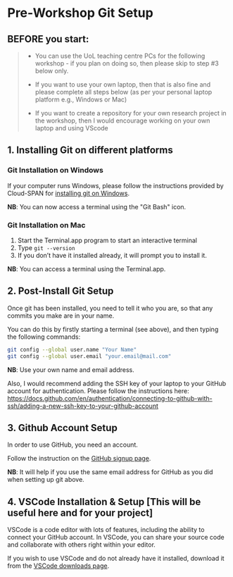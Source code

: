 # Pre-Workshop Git Setup

## BEFORE you start:
> - You can use the UoL teaching centre PCs for the following workshop - if you plan on doing so, then please skip to step #3 below only.
> 
> - If you want to use your own laptop, then that is also fine and please complete all steps below (as per your personal laptop platform e.g., Windows or Mac)
>
> - If you want to create a repository for your own research project in the workshop, then I would encourage working on your own laptop and using VScode

## 1. Installing Git on different platforms

### Git Installation on Windows

If your computer runs Windows, please follow the instructions provided by Cloud-SPAN for [installing git on Windows](https://cloud-span.github.io/00genomics/setup).

**NB**: You can now access a terminal using the "Git Bash" icon.

### Git Installation on Mac

1. Start the Terminal.app program to start an interactive terminal
2. Type `git --version`
3. If you don’t have it installed already, it will prompt you to install it.

**NB**: You can access a terminal using the Terminal.app.

## 2. Post-Install Git Setup

Once git has been installed, you need to tell it who you are, so that any commits you make are in your name.  

You can do this by firstly starting a terminal (see above), and then typing the following commands:

~~~bash
git config --global user.name "Your Name"
git config --global user.email "your.email@mail.com"
~~~

**NB**: Use your own name and email address.

Also, I would recommend adding the SSH key of your laptop to your GitHub account for authentication. Please follow the instructions here: https://docs.github.com/en/authentication/connecting-to-github-with-ssh/adding-a-new-ssh-key-to-your-github-account

## 3. Github Account Setup

In order to use GitHub, you need an account.  

Follow the instruction on the [GitHub signup page](https://github.com/signup).

**NB**: It will help if you use the same email address for GitHub as you did when setting up git above.

## 4. VSCode Installation & Setup [This will be useful here and for your project]

VSCode is a code editor with lots of features, including the ability to connect your GitHub account. In VSCode, you can share your source code and collaborate with others right within your editor.

If you wish to use VSCode and do not already have it installed, download it from the [VSCode downloads page](https://code.visualstudio.com/download).
